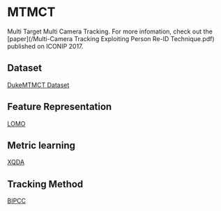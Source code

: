 # MTMCT
Multi Target Multi Camera Tracking. For more infomation, check out the [paper](/Multi-Camera Tracking Exploiting Person Re-ID Technique.pdf) published on ICONIP 2017.

## Dataset
[DukeMTMCT Dataset](http://vision.cs.duke.edu/DukeMTMC/details.html)

## Feature Representation
[LOMO](http://www.cbsr.ia.ac.cn/users/scliao/projects/lomo_xqda/)

## Metric learning
[XQDA](http://www.cbsr.ia.ac.cn/users/scliao/projects/lomo_xqda/)

## Tracking Method
[BIPCC](http://vision.cs.duke.edu/DukeMTMC/)
